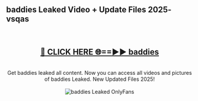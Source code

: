 <h2>baddies Leaked Video + Update Files 2025- vsqas</h2>
<br>
<div align="center">
<h2><a href="https://libra.edu.pl?baddies" rel="nofollow">🔴 CLICK HERE 🌐==►► baddies</a></h2>
<br>
Get baddies leaked all content. Now you can access all videos and pictures of baddies Leaked. New Updated Files 2025!
<br>
<br>
<a href="https://libra.edu.pl?baddies" rel="nofollow" data-target="animated-image.originalLink"><img src="https://i.ibb.co.com/WyWwxjT/player-gif2.gif" alt="baddies Leaked OnlyFans" style="max-width: 100%; display: inline-block;" data-target="animated-image.originalImage"></a>
</div>
<br>